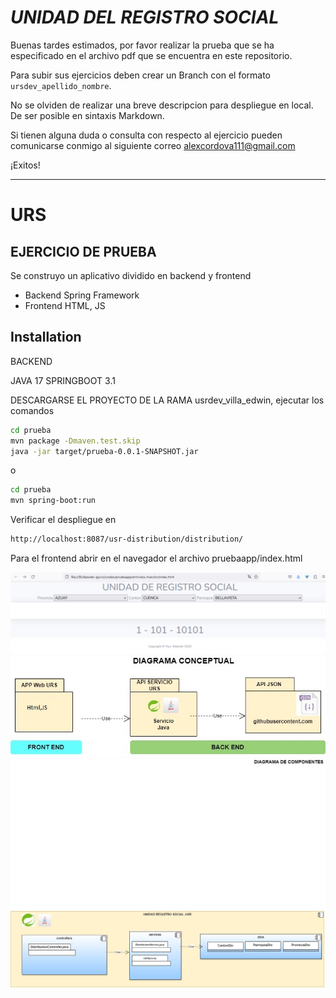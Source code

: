 # *UNIDAD DEL REGISTRO SOCIAL*

Buenas tardes estimados, por favor realizar la prueba que se ha especificado en el archivo pdf que se encuentra en este repositorio.

Para subir sus ejercicios deben crear un Branch con el formato `ursdev_apellido_nombre`.

No se olviden de realizar una breve descripcion para despliegue en local. De ser posible en sintaxis Markdown.

Si tienen alguna duda o consulta con respecto al ejercicio pueden comunicarse conmigo al siguiente correo alexcordova111@gmail.com

¡Exitos!



______

# URS
## EJERCICIO DE PRUEBA 


Se construyo un aplicativo dividido en backend y frontend

- Backend Spring Framework
- Frontend HTML, JS

## Installation

BACKEND

JAVA 17
SPRINGBOOT 3.1

DESCARGARSE EL PROYECTO DE LA RAMA usrdev_villa_edwin, ejecutar los comandos

```sh
cd prueba
mvn package -Dmaven.test.skip
java -jar target/prueba-0.0.1-SNAPSHOT.jar
```
o 
```sh
cd prueba
mvn spring-boot:run
```

Verificar el despliegue en

```sh
http://localhost:8087/usr-distribution/distribution/
```
Para el frontend abrir en el navegador el archivo pruebaapp/index.html

![.](https://raw.githubusercontent.com/BillyAlexander/urs-prueba/ursdev_villa_edwin/Screenshot.png)
![.](https://raw.githubusercontent.com/BillyAlexander/urs-prueba/ursdev_villa_edwin/app.jpg)
![.](https://raw.githubusercontent.com/BillyAlexander/urs-prueba/ursdev_villa_edwin/backend.jpg)